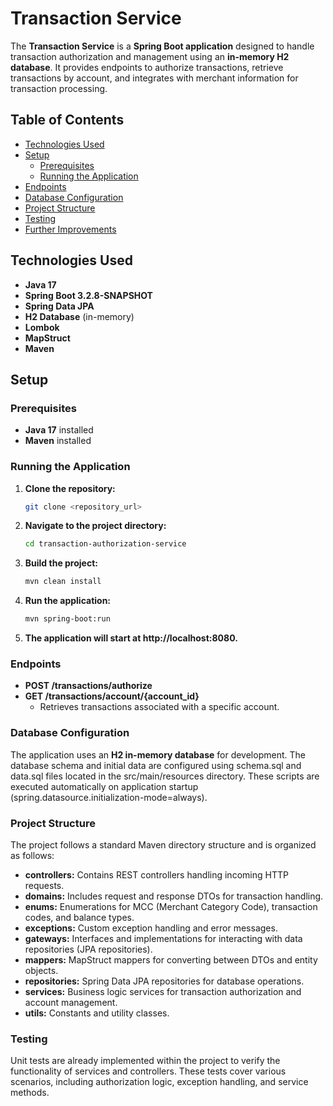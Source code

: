 # Transaction Service

The **Transaction Service** is a **Spring Boot application** designed to handle transaction authorization and management using an **in-memory H2 database**. It provides endpoints to authorize transactions, retrieve transactions by account, and integrates with merchant information for transaction processing.

## Table of Contents

- [Technologies Used](#technologies-used)
- [Setup](#setup)
    - [Prerequisites](#prerequisites)
    - [Running the Application](#running-the-application)
- [Endpoints](#endpoints)
- [Database Configuration](#database-configuration)
- [Project Structure](#project-structure)
- [Testing](#testing)
- [Further Improvements](#further-improvements)

## Technologies Used

- **Java 17**
- **Spring Boot 3.2.8-SNAPSHOT**
- **Spring Data JPA**
- **H2 Database** (in-memory)
- **Lombok**
- **MapStruct**
- **Maven**

## Setup

### Prerequisites

- **Java 17** installed
- **Maven** installed

### Running the Application

1. **Clone the repository:**

   ```bash
   git clone <repository_url>

2. **Navigate to the project directory:**
    ```bash
   cd transaction-authorization-service

3. **Build the project:**
    ```bash
    mvn clean install
   
4. **Run the application:**
     ```bash
   mvn spring-boot:run
   
5. **The application will start at http://localhost:8080.**

### Endpoints

- **POST /transactions/authorize**
- **GET /transactions/account/{account_id}**
  - Retrieves transactions associated with a specific account.

### Database Configuration
The application uses an **H2 in-memory database** for development. The database schema and initial data are configured using schema.sql and data.sql files located in the src/main/resources directory. These scripts are executed automatically on application startup (spring.datasource.initialization-mode=always).


### Project Structure
The project follows a standard Maven directory structure and is organized as follows:

- **controllers:** Contains REST controllers handling incoming HTTP requests.
- **domains:** Includes request and response DTOs for transaction handling.
- **enums:** Enumerations for MCC (Merchant Category Code), transaction codes, and balance types.
- **exceptions:** Custom exception handling and error messages.
- **gateways:** Interfaces and implementations for interacting with data repositories (JPA repositories).
- **mappers:** MapStruct mappers for converting between DTOs and entity objects.
- **repositories:** Spring Data JPA repositories for database operations.
- **services:** Business logic services for transaction authorization and account management.
- **utils:** Constants and utility classes.
  

### Testing
  Unit tests are already implemented within the project to verify the functionality of services and controllers. These tests cover various scenarios, including authorization logic, exception handling, and service methods.




